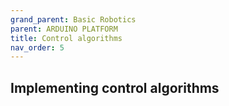 ```yaml
---
grand_parent: Basic Robotics
parent: ARDUINO PLATFORM
title: Control algorithms
nav_order: 5
---
```

 

 Implementing control algorithms
--------------------------------------------------------------------------------

